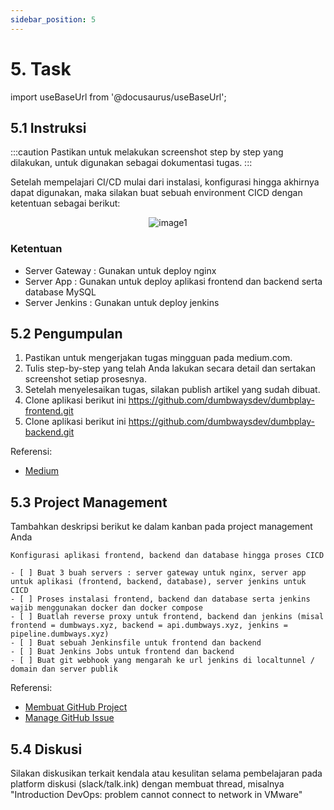 ```yaml
---
sidebar_position: 5
---
```


# 5. Task

import useBaseUrl from '@docusaurus/useBaseUrl';

## 5.1 Instruksi

:::caution
Pastikan untuk melakukan screenshot step by step yang dilakukan, untuk digunakan sebagai dokumentasi tugas.
:::

Setelah mempelajari CI/CD mulai dari instalasi, konfigurasi hingga akhirnya dapat digunakan, maka silakan buat sebuah environment CICD dengan ketentuan sebagai berikut:

<center>
<img alt="image1" src={useBaseUrl('img/docs/w11.png')} />
</center>

### Ketentuan
- Server Gateway : Gunakan untuk deploy nginx
- Server App     : Gunakan untuk deploy aplikasi frontend dan backend serta database MySQL
- Server Jenkins : Gunakan untuk deploy jenkins

## 5.2 Pengumpulan
1. Pastikan untuk mengerjakan tugas mingguan pada medium.com.
2. Tulis step-by-step yang telah Anda lakukan secara detail dan sertakan screenshot setiap prosesnya. 
3. Setelah menyelesaikan tugas, silakan publish artikel yang sudah dibuat.
4. Clone aplikasi berikut ini https://github.com/dumbwaysdev/dumbplay-frontend.git
5. Clone aplikasi berikut ini https://github.com/dumbwaysdev/dumbplay-backend.git

Referensi:
- [Medium](/Getting-Started/Medium/Medium)

## 5.3 Project Management
Tambahkan deskripsi berikut ke dalam kanban pada project management Anda
```
Konfigurasi aplikasi frontend, backend dan database hingga proses CICD

- [ ] Buat 3 buah servers : server gateway untuk nginx, server app untuk aplikasi (frontend, backend, database), server jenkins untuk CICD
- [ ] Proses instalasi frontend, backend dan database serta jenkins wajib menggunakan docker dan docker compose
- [ ] Buatlah reverse proxy untuk frontend, backend dan jenkins (misal frontend = dumbways.xyz, backend = api.dumbways.xyz, jenkins = pipeline.dumbways.xyz)
- [ ] Buat sebuah Jenkinsfile untuk frontend dan backend
- [ ] Buat Jenkins Jobs untuk frontend dan backend
- [ ] Buat git webhook yang mengarah ke url jenkins di localtunnel / domain dan server publik
```

Referensi:
- [Membuat GitHub Project](/Getting-Started/Project-Management/Make-Project-Management)
- [Manage GitHub Issue](/Getting-Started/Project-Management/Issue-Dan-Status-Project)

## 5.4 Diskusi
Silakan diskusikan terkait kendala atau kesulitan selama pembelajaran pada platform diskusi (slack/talk.ink) dengan membuat thread, misalnya "Introduction DevOps: problem cannot connect to network in VMware" 